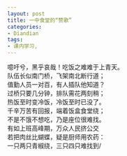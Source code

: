 ```yaml
---
layout: post
title: 一中食堂的“赞歌”
categories:
- Diandian
tags:
- 课内学习, 
---
```

噫吁兮，黑乎哀哉！吃饭之难难于上青天。
<br />队伍长似南门桥，飞架南北断行道；
<br />值勤人员一对百，有人插队他知道？
<br />过桥只要几分钟，排队需花两刻稍；
<br />热饭至时变冷饭，冷饭至时已没了。
<br />千辛万苦有回报，端着饭盒食堂绕；
<br />不是不饿不想吃，乃是座位很难找。
<br />有如上班高峰期，万众人民挤公交
<br />若把肉丝比蝴蝶，疑是厨师用农药：
<br />一只两只青椒绕，三只四只难找到/